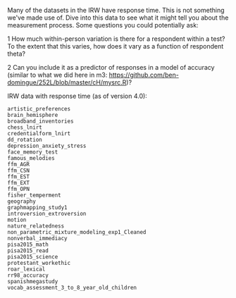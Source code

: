 Many of the datasets in the IRW have response time. This is not something we've made use of. Dive into this data to see what it might tell you about the measurement process. Some questions you could potentially ask:

1 How much within-person variation is there for a respondent within a test? To the extent that this varies, how does it vary as a function of respondent theta?

2 Can you include it as a predictor of responses in a model of accuracy (similar to what we did here in m3: https://github.com/ben-domingue/252L/blob/master/cH/mysrc.R)?


IRW data with response time (as of version 4.0):
```
artistic_preferences
brain_hemisphere
broadband_inventories
chess_lnirt
credentialform_lnirt
dd_rotation
depression_anxiety_stress
face_memory_test
famous_melodies
ffm_AGR
ffm_CSN
ffm_EST
ffm_EXT
ffm_OPN
fisher_temperment
geography
graphmapping_study1
introversion_extroversion
motion
nature_relatedness
non_parametric_mixture_modeling_exp1_Cleaned
nonverbal_immediacy
pisa2015_math
pisa2015_read
pisa2015_science
protestant_workethic
roar_lexical
rr98_accuracy
spanishmegastudy
vocab_assessment_3_to_8_year_old_children
```
